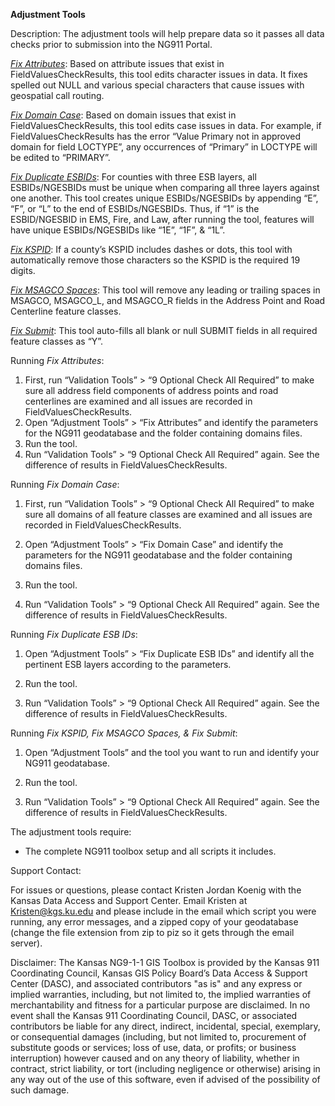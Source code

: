 **Adjustment Tools**

Description: The adjustment tools will help prepare data so it passes
all data checks prior to submission into the NG911 Portal.

[*Fix Attributes*](#fixAttributes): Based on attribute issues that exist 
in FieldValuesCheckResults, this tool edits character issues in data. 
It fixes spelled out NULL and various special characters that cause 
issues with geospatial call routing.

[*Fix Domain Case*](#domainCase): Based on domain issues that exist in
FieldValuesCheckResults, this tool edits case issues in data. For
example, if FieldValuesCheckResults has the error “Value Primary not in
approved domain for field LOCTYPE”, any occurrences of “Primary” in
LOCTYPE will be edited to “PRIMARY”.

[*Fix Duplicate ESBIDs*](#duplicateESBID): For counties with three ESB layers, all ESBIDs/NGESBIDs
must be unique when comparing all three layers against one another. This
tool creates unique ESBIDs/NGESBIDs by appending “E”, “F”, or “L” to the end of
ESBIDs/NGESBIDs. Thus, if “1” is the ESBID/NGESBID in EMS, Fire, and Law, after running
the tool, features will have unique ESBIDs/NGESBIDs like “1E”, “1F”, & “1L”.

[*Fix KSPID*](#fixSpaces): If a county’s KSPID includes dashes or dots, this tool with automatically 
remove those characters so the KSPID is the required 19 digits.

[*Fix MSAGCO Spaces*](#fixSpaces): This tool will remove any leading or trailing spaces in MSAGCO, MSAGCO_L, and 
MSAGCO_R fields in the Address Point and Road Centerline feature classes.

[*Fix Submit*](#fixSpaces): This tool auto-fills all blank or null SUBMIT fields in all required feature classes as “Y”.

<a name="fixAttributes"></a>
Running *Fix Attributes*:
1.	First, run “Validation Tools” > “9 Optional Check All Required” to 
    make sure all address field components of address points and road 
    centerlines are examined and all issues are recorded in FieldValuesCheckResults.
2.	Open “Adjustment Tools” > “Fix Attributes” and identify the parameters for the 
    NG911 geodatabase and the folder containing domains files.
3.	Run the tool.
4.	Run “Validation Tools” > “9 Optional Check All Required” again. See the difference 
    of results in FieldValuesCheckResults.

<a name="domainCase"></a>
Running *Fix Domain Case*:

1.  First, run “Validation Tools” &gt; “9 Optional Check All Required”
    to make sure all domains of all feature classes are examined and all
    issues are recorded in FieldValuesCheckResults.

2.  Open “Adjustment Tools” &gt; “Fix Domain Case” and identify the
    parameters for the NG911 geodatabase and the folder containing
    domains files.

3.  Run the tool.

4.  Run “Validation Tools” &gt; “9 Optional Check All Required” again.
    See the difference of results in FieldValuesCheckResults.

<a name="duplicateESBID"></a>
Running *Fix Duplicate ESB IDs*:

1.	Open “Adjustment Tools” > “Fix Duplicate ESB IDs” and identify all the pertinent ESB layers according to the parameters.

2.	Run the tool.

3.	Run “Validation Tools” > “9 Optional Check All Required” again. See the difference of results in FieldValuesCheckResults.

<a name="fixSpaces"></a>
Running *Fix KSPID, Fix MSAGCO Spaces, & Fix Submit*:

1.	Open “Adjustment Tools” and the tool you want to run and identify your NG911 geodatabase.

2.	Run the tool.

3.	Run “Validation Tools” > “9 Optional Check All Required” again. See the difference of results in FieldValuesCheckResults.

The adjustment tools require:

-   The complete NG911 toolbox setup and all scripts it includes.

Support Contact:

For issues or questions, please contact Kristen Jordan Koenig with the
Kansas Data Access and Support Center. Email Kristen at
<Kristen@kgs.ku.edu> and please include in the email which script you
were running, any error messages, and a zipped copy of your geodatabase
(change the file extension from zip to piz so it gets through the email
server).

Disclaimer: The Kansas NG9-1-1 GIS Toolbox is provided by the Kansas 911
Coordinating Council, Kansas GIS Policy Board’s Data Access & Support
Center (DASC), and associated contributors "as is" and any express or
implied warranties, including, but not limited to, the implied
warranties of merchantability and fitness for a particular purpose are
disclaimed. In no event shall the Kansas 911 Coordinating Council, DASC,
or associated contributors be liable for any direct, indirect,
incidental, special, exemplary, or consequential damages (including, but
not limited to, procurement of substitute goods or services; loss of
use, data, or profits; or business interruption) however caused and on
any theory of liability, whether in contract, strict liability, or tort
(including negligence or otherwise) arising in any way out of the use of
this software, even if advised of the possibility of such damage.
